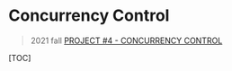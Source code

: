 # Concurrency Control

> 2021 fall [PROJECT #4 - CONCURRENCY CONTROL](https://15445.courses.cs.cmu.edu/fall2021/project4/)

[TOC]

